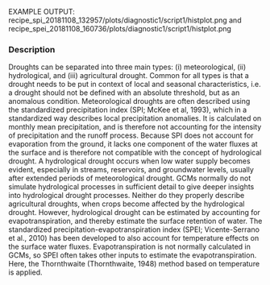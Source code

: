 EXAMPLE OUTPUT: recipe_spi_20181108_132957/plots/diagnostic1/script1/histplot.png and recipe_spei_20181108_160736/plots/diagnostic1/script1/histplot.png

### Description
Droughts can be separated into three main types: (i) meteorological, (ii) hydrological,  and (iii) agricultural drought. Common for all types is that a drought needs to be put in context of local and seasonal characteristics, i.e. a drought should not be defined with an absolute threshold, but as an anomalous condition.
Meteorological droughts are often described using the standardized precipitation index (SPI; McKee et al, 1993), which in a standardized way describes local precipitation anomalies. It is calculated on monthly mean precipitation, and is therefore not accounting for the intensity of precipitation and the runoff process. Because SPI does not account for evaporation from the ground, it lacks one component of the water fluxes at the surface and is therefore not compatible with the concept of hydrological drought.
A hydrological drought occurs when low water supply becomes evident, especially in streams, reservoirs, and groundwater levels, usually after extended periods of meteorological drought. GCMs normally do not simulate hydrological processes in sufficient detail to give deeper insights into hydrological drought processes. Neither do they properly describe agricultural droughts, when crops become affected by the hydrological drought. However, hydrological drought can be estimated by accounting for evapotranspiration, and thereby estimate the surface retention of water. The standardized precipitation-evapotranspiration index (SPEI; Vicente-Serrano et al., 2010) has been developed to also account for temperature effects on the surface water fluxes. Evapotranspiration is not normally calculated in GCMs, so SPEI often takes other inputs to estimate the evapotranspiration. Here, the Thornthwaite (Thornthwaite, 1948) method based on temperature is applied.

